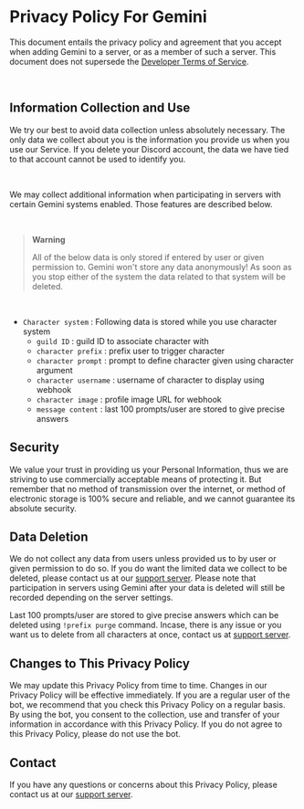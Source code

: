 # Privacy Policy For Gemini

This document entails the privacy policy and agreement that you accept when adding Gemini to a server, or as a member of such a server. This document does not supersede the [Developer Terms of Service](https://discord.com/developers/docs/policies-and-agreements/terms-of-service).

<br>

## Information Collection and Use

We try our best to avoid data collection unless absolutely necessary. The only data we collect about you is the information you provide us when you use our Service. If you delete your Discord account, the data we have tied to that account cannot be used to identify you.

<br>

We may collect additional information when participating in servers with certain Gemini systems enabled. Those features are described below.

<br>

> __Warning__
> 
> All of the below data is only stored if entered by user or given permission to. Gemini won't store any data anonymously! As soon as you stop either of the system the data related to that system will be deleted.


<br>

+ `Character system` : Following data is stored while you use character system
    + `guild ID` : guild ID to associate character with
    + `character prefix` : prefix user to trigger character
    + `character prompt` : prompt to define character given using character argument
    + `character username` : username of character to display using webhook
    + `character image` : profile image URL for webhook
    + `message content` : last 100 prompts/user are stored to give precise answers


## Security

We value your trust in providing us your Personal Information, thus we are striving to use commercially acceptable means of protecting it. But remember that no method of transmission over the internet, or method of electronic storage is 100% secure and reliable, and we cannot guarantee its absolute security.


## Data Deletion

We do not collect any data from users unless provided us to by user or given permission to do so. If you do want the limited data we collect to be deleted, please contact us at our [support server](https://discord.gg/jAT8k2asTG). Please note that participation in servers using Gemini after your data is deleted will still be recorded depending on the server settings.

Last 100 prompts/user are stored to give precise answers which can be deleted using `!prefix purge` command. Incase, there is any issue or you want us to delete from all characters at once, contact us at [support server](https://discord.gg/jAT8k2asTG).


## Changes to This Privacy Policy

We may update this Privacy Policy from time to time. Changes in our Privacy Policy will be effective immediately. If you are a regular user of the bot, we recommend that you check this Privacy Policy on a regular basis. By using the bot, you consent to the collection, use and transfer of your information in accordance with this Privacy Policy. If you do not agree to this Privacy Policy, please do not use the bot.

## Contact

If you have any questions or concerns about this Privacy Policy, please contact us at our [support server](https://discord.gg/jAT8k2asTG).
